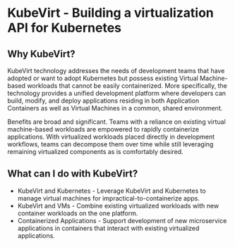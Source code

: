 # KubeVirt - Building a virtualization API for Kubernetes

## Why KubeVirt?
KubeVirt technology addresses the needs of development teams that have adopted or want to adopt Kubernetes but possess existing Virtual Machine-based workloads
that cannot be easily containerized. More specifically, the technology provides a unified development platform where developers can build, modify, and deploy
applications residing in both Application Containers as well as Virtual Machines in a common, shared environment.

Benefits are broad and significant. Teams with a reliance on existing virtual machine-based workloads are empowered to rapidly containerize applications.
With virtualized workloads placed directly in development workflows, teams can decompose them over time while still leveraging remaining virtualized
components as is comfortably desired.

## What can I do with KubeVirt?
* KubeVirt and Kubernetes - Leverage KubeVirt and Kubernetes to manage virtual machines for impractical-to-containerize apps.
* KubeVirt and VMs - Combine existing virtualized workloads with new container workloads on the one platform.
* Containerized Applications - Support development of new microservice applications in containers that interact with existing virtualized applications.
